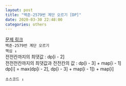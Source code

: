 ```yaml
---  
layout: post  
title: "백준-2579번 계단 오르기 [DP]"  
date: 2020-03-30 22:48:00  
categories: others  
---  
```

<a href="https://www.acmicpc.net/problem/2579" target="_blank">문제 링크</a>  
`백준-2579번 계단 오르기`  
`핵심 ↓`  
전전칸까지의 최댓값 : dp[i - 2]  
전전전칸까지의 최댓값과 전전칸의 값 : dp[i - 3] + map[i - 1]  
dp[i] = max(dp[i - 2], dp[i - 3] + map[i - 1]) + map[i]  

`소스코드 ↓`  
<script src="https://gist.github.com/Raemerrr/ebee062823d0dd9179a860758d36fb6e.js"></script>
